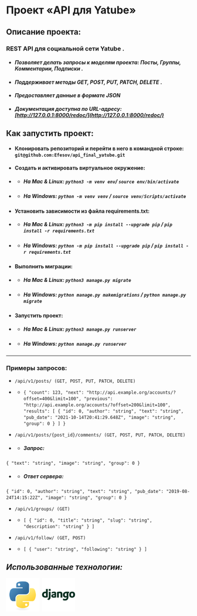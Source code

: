 # Проект «API для Yatube»

## Описание проекта:
### REST API для социальной сети Yatube .

- #### *Позволяет делать запросы к моделям проекта: Посты, Группы, Комментарии, Подписки .*
- #### *Поддерживает методы GET, POST, PUT, PATCH, DELETE* .
- #### *Предоставляет данные в формате JSON*
-  #### *Документация доступна по URL-адресу:  [http://127.0.0.1:8000/redoc/](http://127.0.0.1:8000/redoc/)*

 ## Как запустить проект:
 - #### Клонировать репозиторий и перейти в него в командной строке: ` git@github.com:Efesov/api_final_yatube.git`
- #### Cоздать и активировать виртуальное окружение: 
-  - ##### На Mac & Linux: `python3 -m venv env`/ `source env/bin/activate`
-  - ##### На Windows: `python -m venv venv` / `source venv/Scripts/activate`

- #### Установить зависимости из файла requirements.txt:
-  - ##### На Mac & Linux: `python3 -m pip install --upgrade pip` / `pip install -r requirements.txt`
-  - ##### На Windows: `python -m pip install --upgrade pip` / `pip install -r requirements.txt`
- #### Выполнить миграции: 
-  - ##### На Mac & Linux: `python3 manage.py migrate`
- - ##### На Windows: `python manage.py makemigrations` / `python manage.py migrate`
-  #### Запустить проект: 
-  - ##### На Mac & Linux: `python3 manage.py runserver`
-  - ##### На Windows: `python manage.py runserver`
 ---
 ### Примеры запросов:
 - `/api/v1/posts/ (GET, POST, PUT, PATCH, DELETE)`
 -  - `{
  "count": 123,
  "next": "http://api.example.org/accounts/?offset=400&limit=100",
  "previous": "http://api.example.org/accounts/?offset=200&limit=100",
  "results": [
    {
      "id": 0,
      "author": "string",
      "text": "string",
      "pub_date": "2021-10-14T20:41:29.648Z",
      "image": "string",
      "group": 0
    }
  ]
}`

- `/api/v1/posts/{post_id}/comments/ (GET, POST, PUT, PATCH, DELETE)`
- - ##### Запрос: 
`{
  "text": "string",
  "image": "string",
  "group": 0
}`

- - ##### Ответ сервера: 
`{
  "id": 0,
  "author": "string",
  "text": "string",
  "pub_date": "2019-08-24T14:15:22Z",
  "image": "string",
  "group": 0
}`

- `/api/v1/groups/ (GET)`
- -  `[
  {
    "id": 0,
    "title": "string",
    "slug": "string",
    "description": "string"
  }
]`

- `/api/v1/follow/ (GET, POST)`
- - `[
  {
    "user": "string",
    "following": "string"
  }
]`

## *Использованные технологии:*
<div>
<img src="https://raw.githubusercontent.com/devicons/devicon/1119b9f84c0290e0f0b38982099a2bd027a48bf1/icons/python/python-original.svg" title="Python" alt="Python" width="90" height="90"/>&nbsp;
<img src="https://raw.githubusercontent.com/devicons/devicon/1119b9f84c0290e0f0b38982099a2bd027a48bf1/icons/django/django-plain-wordmark.svg" title="django"  alt="django" width="90" height="90"/>&nbsp;
</dev>

